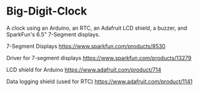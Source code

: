 # Big-Digit-Clock
A clock using an Arduino, an RTC, an Adafruit LCD shield, a buzzer, and SparkFun's 6.5" 7-Segment displays.

7-Segment Displays
https://www.sparkfun.com/products/8530

Driver for 7-segment displays
https://www.sparkfun.com/products/13279

LCD shield for Arduino
https://www.adafruit.com/product/714

Data logging shield (used for RTC)
https://www.adafruit.com/product/1141
